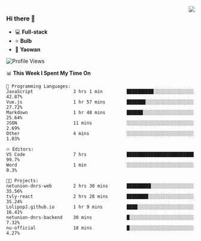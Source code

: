 <img  align="right" src="https://github-readme-stats.vercel.app/api?username=LolipopJ&show_icons=true&count_private=true&hide_title=true&include_all_commits=true&theme=vue">

### Hi there 👋

- :computer: **Full-stack**
- :star: **Bulb**
- :pill: **Yaowan**

<!--START_SECTION:waka-->
![Profile Views](http://img.shields.io/badge/Profile%20Views-1-blue)

📊 **This Week I Spent My Time On** 

```text
💬 Programming Languages: 
JavaScript               3 hrs 1 min         ██████████░░░░░░░░░░░░░░░   42.87% 
Vue.js                   1 hr 57 mins        ███████░░░░░░░░░░░░░░░░░░   27.72% 
Markdown                 1 hr 48 mins        ██████░░░░░░░░░░░░░░░░░░░   25.64% 
JSON                     11 mins             ░░░░░░░░░░░░░░░░░░░░░░░░░   2.69% 
Other                    4 mins              ░░░░░░░░░░░░░░░░░░░░░░░░░   1.03%

🔥 Editors: 
VS Code                  7 hrs               █████████████████████████   99.7% 
Word                     1 min               ░░░░░░░░░░░░░░░░░░░░░░░░░   0.3%

🐱‍💻 Projects: 
netunion-dnrs-web        2 hrs 30 mins       █████████░░░░░░░░░░░░░░░░   35.56% 
tvly-react               2 hrs 28 mins       ████████░░░░░░░░░░░░░░░░░   35.24% 
LolipopJ.github.io       1 hr 9 mins         ████░░░░░░░░░░░░░░░░░░░░░   16.41% 
netunion-dnrs-backend    30 mins             █░░░░░░░░░░░░░░░░░░░░░░░░   7.32% 
nu-official              18 mins             █░░░░░░░░░░░░░░░░░░░░░░░░   4.27%

```


<!--END_SECTION:waka-->
